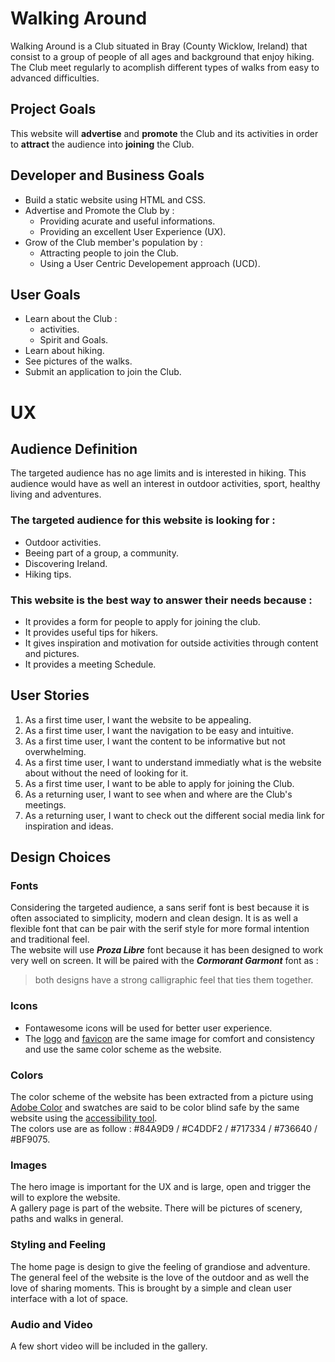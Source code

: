 # **Walking Around**

Walking Around is a Club situated in Bray (County Wicklow, Ireland) that 
consist to a group of people of all ages and background that enjoy hiking.  
The Club meet regularly to acomplish different types of walks from 
easy to advanced difficulties.

## Project Goals

This website will **advertise** and **promote** the Club and its activities in 
order to **attract** the audience into **joining** the Club.

## Developer and Business Goals

* Build a static website using HTML and CSS.
* Advertise and Promote the Club by :
  * Providing acurate and useful informations.
  * Providing an excellent User Experience (UX).
* Grow of the Club member's population by :
  * Attracting people to join the Club.
  * Using a User Centric Developement approach (UCD).

## User Goals

* Learn about the Club :
  * activities.
  * Spirit and Goals.
* Learn about hiking.
* See pictures of the walks.
* Submit an application to join the Club.

# UX

## **Audience Definition**

The targeted audience has no age limits and is interested in hiking. This audience 
would have as well an interest in outdoor activities, sport, healthy living and adventures.

### The targeted audience for this website is looking for :

* Outdoor activities.
* Beeing part of a group, a community.
* Discovering Ireland.
* Hiking tips.

### This website is the best way to answer their needs because :

* It provides a form for people to apply for joining the club.
* It provides useful tips for hikers.
* It gives inspiration and motivation for outside activities through content and pictures.
* It provides a meeting Schedule.

## **User Stories**

1. As a first time user, I want the website to be appealing.
2. As a first time user, I want the navigation to be easy and intuitive.
3. As a first time user, I want the content to be informative but not overwhelming.
4. As a first time user, I want to understand immediatly what is the website about 
without the need of looking for it.
5. As a first time user, I want to be able to apply for joining the Club.
6. As a returning user, I want to see when and where are the Club's meetings.
7. As a returning user, I want to check out the different social media link for 
inspiration and ideas.

## **Design Choices**

### Fonts

Considering the targeted audience, a sans serif font is best because it is often 
associated to simplicity, modern and clean design. It is as well a flexible font that 
can be pair with the serif style for more formal intention and traditional feel.  
The website will use ***Proza Libre*** font because it has been designed to work 
very well on screen. It will be paired with the ***Cormorant Garmont*** font as :
>both designs have a strong calligraphic feel that ties them together.

### Icons

* Fontawesome icons will be used for better user experience.
* The [logo](assets/images/logo.png) and [favicon](assets/images/favicon.ico) are the same image for comfort and consistency and use 
the same color scheme as the website.

### Colors

The color scheme of the website has been extracted from a picture using [Adobe Color](https://color.adobe.com/create/image) 
and swatches are said to be color blind safe by the same website using the [accessibility tool](https://color.adobe.com/create/color-accessibility).  
The colors use are as follow : #84A9D9 / #C4DDF2 / #717334 / #736640 / #BF9075.

### Images

The hero image is important for the UX and is large, open and trigger the will to explore the website.  
A gallery page is part of the website. There will be pictures of scenery, paths and walks in general.

### Styling and Feeling

The home page is design to give the feeling of grandiose and adventure.  
The general feel of the website is the love of the outdoor and as well the love 
of sharing moments. This is brought by a simple and clean user interface with 
a lot of space.

### Audio and Video

A few short video will be included in the gallery.